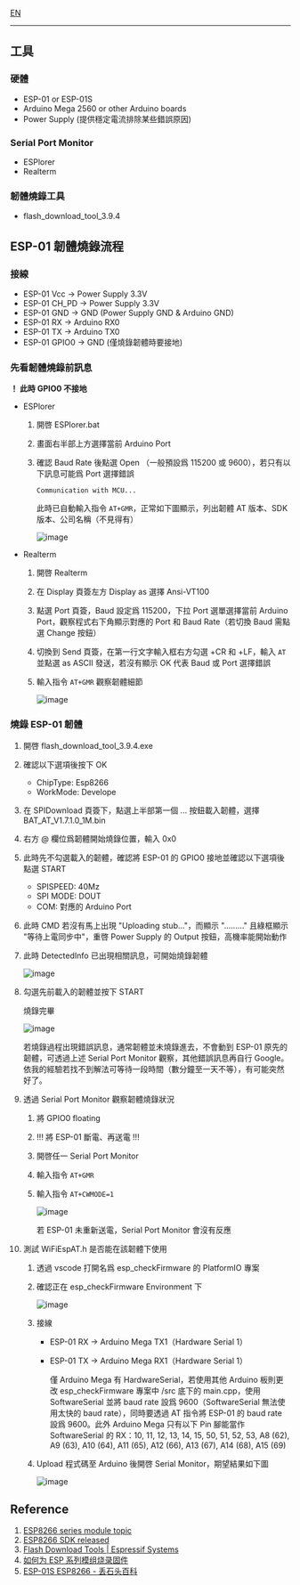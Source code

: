 [EN](README_EN.md)

---

## 工具

### 硬體
- ESP-01 or ESP-01S
- Arduino Mega 2560 or other Arduino boards
- Power Supply (提供穩定電流排除某些錯誤原因)

### Serial Port Monitor
- ESPlorer
- Realterm

### 韌體燒錄工具
- flash_download_tool_3.9.4

## ESP-01 韌體燒錄流程

### 接線
- ESP-01 Vcc -> Power Supply 3.3V
- ESP-01 CH_PD -> Power Supply 3.3V
- ESP-01 GND -> GND (Power Supply GND & Arduino GND)
- ESP-01 RX -> Arduino RX0
- ESP-01 TX -> Arduino TX0
- ESP-01 GPIO0 -> GND (僅燒錄韌體時要接地)

### 先看韌體燒錄前訊息
**！ 此時 GPIO0 不接地**
- ESPlorer
    1. 開啓 ESPlorer.bat
    2. 畫面右半部上方選擇當前 Arduino Port
    3. 確認 Baud Rate 後點選 Open （一般預設爲 115200 或 9600），若只有以下訊息可能爲 Port 選擇錯誤
        ```
        Communication with MCU...
        ```
        此時已自動輸入指令 `AT+GMR`，正常如下圖顯示，列出韌體 AT 版本、SDK 版本、公司名稱（不見得有）

        ![image](./preview/p1.png)

- Realterm
    1. 開啓 Realterm
    2. 在 Display 頁簽左方 Display as 選擇 Ansi-VT100
    3. 點選 Port 頁簽，Baud 設定爲 115200，下拉 Port 選單選擇當前 Arduino Port，觀察程式右下角顯示對應的 Port 和 Baud Rate（若切換 Baud 需點選 Change 按鈕）
    4. 切換到 Send 頁簽，在第一行文字輸入框右方勾選 +CR 和 +LF，輸入 `AT` 並點選 as ASCII 發送，若沒有顯示 OK 代表 Baud 或 Port 選擇錯誤
    5. 輸入指令 `AT+GMR` 觀察韌體細節

        ![image](./preview/p2.png)

### 燒錄 ESP-01 韌體
1. 開啓 flash_download_tool_3.9.4.exe
2. 確認以下選項後按下 OK
    - ChipType: Esp8266
    - WorkMode: Develope
3. 在 SPIDownload 頁簽下，點選上半部第一個 ... 按鈕載入韌體，選擇 BAT_AT_V1.7.1.0_1M.bin
4. 右方 @ 欄位爲韌體開始燒錄位置，輸入 0x0
5. 此時先不勾選載入的韌體，確認將 ESP-01 的 GPIO0 接地並確認以下選項後點選 START
    - SPISPEED: 40Mz
    - SPI MODE: DOUT
    - COM: 對應的 Arduino Port
6. 此時 CMD 若沒有馬上出現 "Uploading stub..."，而顯示 "........." 且綠框顯示 "等待上電同步中"，重啓 Power Supply 的 Output 按鈕，高機率能開始動作
7. 此時 DetectedInfo 已出現相關訊息，可開始燒錄韌體

    ![image](./preview/p3.png)

8. 勾選先前載入的韌體並按下 START

    燒錄完畢
    
    ![image](./preview/p4.png)

    若燒錄過程出現錯誤訊息，通常韌體並未燒錄進去，不會動到 ESP-01 原先的韌體，可透過上述 Serial Port Monitor 觀察，其他錯誤訊息再自行 Google。依我的經驗若找不到解法可等待一段時間（數分鐘至一天不等），有可能突然好了。

9. 透過 Serial Port Monitor 觀察韌體燒錄狀況

    1. 將 GPIO0 floating
    2. !!! 將 ESP-01 斷電、再送電 !!!
    3. 開啓任一 Serial Port Monitor
    4. 輸入指令 `AT+GMR`
    5. 輸入指令 `AT+CWMODE=1`

        ![image](./preview/p5.png)

        若 ESP-01 未重新送電，Serial Port Monitor 會沒有反應

10. 測試 WiFiEspAT.h 是否能在該韌體下使用

    1. 透過 vscode 打開名爲 esp_checkFirmware 的 PlatformIO 專案
    2. 確認正在 esp_checkFirmware Environment 下

        ![image](./preview/p6.png)

    3. 接線
        - ESP-01 RX -> Arduino Mega TX1（Hardware Serial 1）
        - ESP-01 TX -> Arduino Mega RX1（Hardware Serial 1）

            僅 Arduino Mega 有 HardwareSerial，若使用其他 Arduino 板則更改 esp_checkFirmware 專案中 /src 底下的 main.cpp，使用 SoftwareSerial 並將 baud rate 設爲 9600（SoftwareSerial 無法使用太快的 baud rate），同時要透過 AT 指令將 ESP-01 的 baud rate 設爲 9600。此外 Arduino Mega 只有以下 Pin 腳能當作 SoftwareSerial 的 RX：10, 11, 12, 13, 14, 15, 50, 51, 52, 53, A8 (62), A9 (63), A10 (64), A11 (65), A12 (66), A13 (67), A14 (68), A15 (69)

    4. Upload 程式碼至 Arduino 後開啓 Serial Monitor，期望結果如下圖

        ![image](./preview/p7.png)

## Reference

1. [ESP8266 series module topic](https://docs.ai-thinker.com/en/esp8266)
2. [ESP8266 SDK released](https://docs.ai-thinker.com/en/esp8266/sdk)
3. [Flash Download Tools | Espressif Systems](https://www.espressif.com/en/support/download/other-tools)
4. [如何为 ESP 系列模组烧录固件](https://docs.ai-thinker.com/esp_download)
5. [ESP-01S ESP8266 - 丢石头百科](https://wiki.diustou.com/cn/ESP-01S_ESP8266)
